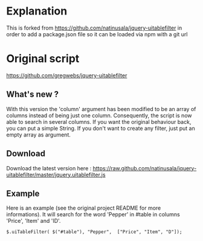 # Explanation
This is forked from https://github.com/natinusala/jquery-uitablefilter in order to add a package.json file so it can be loaded via npm with a git url

# Original script
https://github.com/gregwebs/jquery-uitablefilter

## What's new ?
With this version the 'column' argument has been modified to be an array of columns instead of being just one column.
Consequently, the script is now able to search in several columns. If you want the original behaviour back, you can put a simple String.
If you don't want to create any filter, just put an empty array as argument.

## Download
Download the latest version here : https://raw.github.com/natinusala/jquery-uitablefilter/master/jquery.uitablefilter.js

## Example
Here is an example (see the original project README for more informations). It will search for the word 'Pepper' in #table in columns 'Price', 'Item' and 'ID'.
```
$.uiTableFilter( $("#table"), "Pepper",  ["Price", "Item", "D"]);
```
